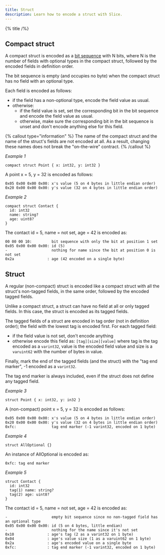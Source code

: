 ```yaml
---
title: Struct
description: Learn how to encode a struct with Slice.
---
```


{% title /%}

## Compact struct

A compact struct is encoded as a [bit sequence](../bit-sequence) with N bits, where N is the number of fields with
optional types in the compact struct, followed by the encoded fields in definition order.

The bit sequence is empty (and occupies no byte) when the compact struct has no field with an optional type.

Each field is encoded as follows:
- if the field has a non-optional type, encode the field value as usual.
- otherwise:
    - if the field value is set, set the corresponding bit in the bit sequence and encode the field value as usual.
    - otherwise, make sure the corresponding bit in the bit sequence is unset and don't encode anything else for this
      field.

{% callout type="information" %}
The name of the compact struct and the name of the struct's fields are not encoded at all. As a result, changing these
names does not break the "on-the-wire" contract.
{% /callout %}

_Example 1_

```slice
compact struct Point { x: int32, y: int32 }
```

A point x = 5, y = 32 is encoded as follows:
```
0x05 0x00 0x00 0x00: x's value (5 on 4 bytes in little endian order)
0x20 0x00 0x00 0x00: y's value (32 on 4 bytes in little endian order)
```

_Example 2_
```
compact struct Contact {
  id: int32
  name: string?
  age: uint8?
}
```

The contact id = 5, name = not set, age = 42 is encoded as:
```
00 00 00 10:         bit sequence with only the bit at position 1 set
0x05 0x00 0x00 0x00: id (5)
-                    nothing for name since the bit at position 0 is not set
0x2a               : age (42 encoded on a single byte)
```

## Struct

A regular (non-compact) struct is encoded like a compact struct with all the struct's non-tagged fields, in the same
order, followed by the encoded tagged fields.

Unlike a compact struct, a struct can have no field at all or only tagged fields. In this case, the struct is encoded
as its tagged fields.

The tagged fields of a struct are encoded in tag order (not in definition order); the field with the lowest tag is
encoded first. For each tagged field:
- if the field value is not set, don't encode anything
- otherwise encode this field as: `[tag][size][value]` where tag is the tag encoded as a `varint32`, value is the
encoded field value and size is a `varuint62` with the number of bytes in value.

Finally, mark the end of the tagged fields (and the struct) with the "tag end marker", -1 encoded as a `varint32`.

The tag end marker is always included, even if the struct does not define any tagged field.

_Example 3_

```slice
struct Point { x: int32, y: in32 }
```

A (non-compact) point x = 5, y = 32 is encoded as follows:
```
0x05 0x00 0x00 0x00: x's value (5 on 4 bytes in little endian order)
0x20 0x00 0x00 0x00: y's value (32 on 4 bytes in little endian order)
0xfc:                tag end marker (-1 varint32, encoded on 1 byte)
```

_Example 4_

```slice
struct AllOptional {}
```

An instance of AllOptional is encoded as:
```
0xfc: tag end marker
```

_Example 5_

```slice
struct Contact {
  id: int32
  tag(1) name: string?
  tag(2) age: uint8?
}
```

The contact id = 5, name = not set, age = 42 is encoded as:
```
-                    empty bit sequence since no non-tagged field has an optional type
0x05 0x00 0x00 0x00: id (5 on 4 bytes, little endian)
-                    nothing for the name since it's not set
0x10               : age's tag (2 as a varint32 on 1 byte)
0x04               : age's value size (1 as a varuint62 on 1 byte)
0x2a               : age's encoded value on a single byte
0xfc:              : tag end marker (-1 varint32, encoded on 1 byte)
```
